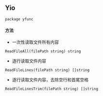 ## Yio
```
package yfunc
```


#### 方法


- 一次性读取文件所有内容
```
ReadFileAll(filePath string) string
```


- 逐行读取文件内容
```
ReadFileLines(filePath string) []string
```


- 逐行读取文件内容，去除空行和首尾空格
```
ReadFileLinesTrim(filePath string) []string
```

